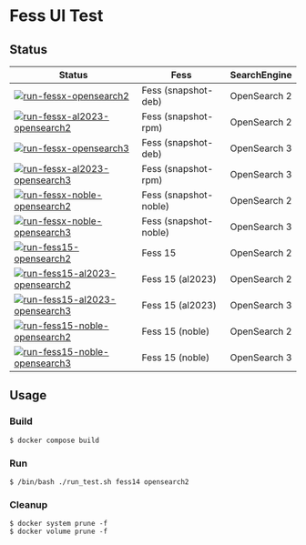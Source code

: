 # Fess UI Test

## Status

| Status | Fess | SearchEngine |
| ------ | ---- | ------------ |
| [![run-fessx-opensearch2](https://github.com/codelibs/fess-test-ui/actions/workflows/run-fessx-opensearch2.yml/badge.svg)](https://github.com/codelibs/fess-test-ui/actions/workflows/run-fessx-opensearch2.yml) | Fess (snapshot-deb) | OpenSearch 2 |
| [![run-fessx-al2023-opensearch2](https://github.com/codelibs/fess-test-ui/actions/workflows/run-fessx-al2023-opensearch2.yml/badge.svg)](https://github.com/codelibs/fess-test-ui/actions/workflows/run-fessx-al2023-opensearch2.yml) | Fess (snapshot-rpm) | OpenSearch 2 |
| [![run-fessx-opensearch3](https://github.com/codelibs/fess-test-ui/actions/workflows/run-fessx-opensearch3.yml/badge.svg)](https://github.com/codelibs/fess-test-ui/actions/workflows/run-fessx-opensearch3.yml) | Fess (snapshot-deb) | OpenSearch 3 |
| [![run-fessx-al2023-opensearch3](https://github.com/codelibs/fess-test-ui/actions/workflows/run-fessx-al2023-opensearch3.yml/badge.svg)](https://github.com/codelibs/fess-test-ui/actions/workflows/run-fessx-al2023-opensearch3.yml) | Fess (snapshot-rpm) | OpenSearch 3 |
| [![run-fessx-noble-opensearch2](https://github.com/codelibs/fess-test-ui/actions/workflows/run-fessx-noble-opensearch2.yml/badge.svg)](https://github.com/codelibs/fess-test-ui/actions/workflows/run-fessx-noble-opensearch2.yml) | Fess (snapshot-noble) | OpenSearch 2 |
| [![run-fessx-noble-opensearch3](https://github.com/codelibs/fess-test-ui/actions/workflows/run-fessx-noble-opensearch3.yml/badge.svg)](https://github.com/codelibs/fess-test-ui/actions/workflows/run-fessx-noble-opensearch3.yml) | Fess (snapshot-noble) | OpenSearch 3 |
| [![run-fess15-opensearch2](https://github.com/codelibs/fess-test-ui/actions/workflows/run-fess15-opensearch2.yml/badge.svg)](https://github.com/codelibs/fess-test-ui/actions/workflows/run-fess15-opensearch2.yml) | Fess 15 | OpenSearch 2 |
| [![run-fess15-al2023-opensearch2](https://github.com/codelibs/fess-test-ui/actions/workflows/run-fess15-al2023-opensearch2.yml/badge.svg)](https://github.com/codelibs/fess-test-ui/actions/workflows/run-fess15-al2023-opensearch2.yml) | Fess 15 (al2023) | OpenSearch 2 |
| [![run-fess15-al2023-opensearch3](https://github.com/codelibs/fess-test-ui/actions/workflows/run-fess15-al2023-opensearch3.yml/badge.svg)](https://github.com/codelibs/fess-test-ui/actions/workflows/run-fess15-al2023-opensearch3.yml) | Fess 15 (al2023) | OpenSearch 3 |
| [![run-fess15-noble-opensearch2](https://github.com/codelibs/fess-test-ui/actions/workflows/run-fess15-noble-opensearch2.yml/badge.svg)](https://github.com/codelibs/fess-test-ui/actions/workflows/run-fess15-noble-opensearch2.yml) | Fess 15 (noble) | OpenSearch 2 |
| [![run-fess15-noble-opensearch3](https://github.com/codelibs/fess-test-ui/actions/workflows/run-fess15-noble-opensearch3.yml/badge.svg)](https://github.com/codelibs/fess-test-ui/actions/workflows/run-fess15-noble-opensearch3.yml) | Fess 15 (noble) | OpenSearch 3 |

## Usage

### Build

```
$ docker compose build
```

### Run

```
$ /bin/bash ./run_test.sh fess14 opensearch2
```

### Cleanup

```
$ docker system prune -f
$ docker volume prune -f
```
